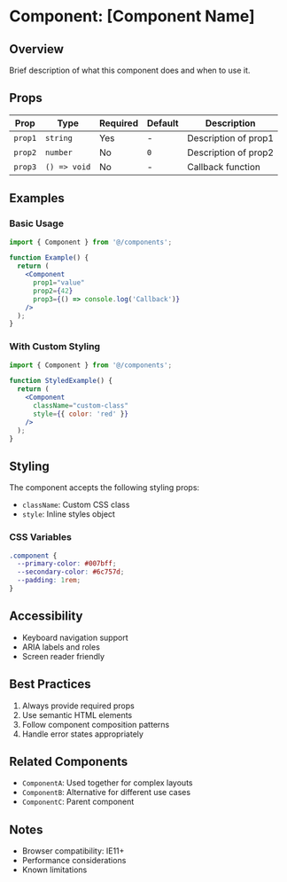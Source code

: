# Component: [Component Name]

## Overview

Brief description of what this component does and when to use it.

## Props

| Prop | Type | Required | Default | Description |
|------|------|----------|---------|-------------|
| `prop1` | `string` | Yes | - | Description of prop1 |
| `prop2` | `number` | No | `0` | Description of prop2 |
| `prop3` | `() => void` | No | - | Callback function |

## Examples

### Basic Usage

```jsx
import { Component } from '@/components';

function Example() {
  return (
    <Component
      prop1="value"
      prop2={42}
      prop3={() => console.log('Callback')}
    />
  );
}
```

### With Custom Styling

```jsx
import { Component } from '@/components';

function StyledExample() {
  return (
    <Component
      className="custom-class"
      style={{ color: 'red' }}
    />
  );
}
```

## Styling

The component accepts the following styling props:

- `className`: Custom CSS class
- `style`: Inline styles object

### CSS Variables

```css
.component {
  --primary-color: #007bff;
  --secondary-color: #6c757d;
  --padding: 1rem;
}
```

## Accessibility

- Keyboard navigation support
- ARIA labels and roles
- Screen reader friendly

## Best Practices

1. Always provide required props
2. Use semantic HTML elements
3. Follow component composition patterns
4. Handle error states appropriately

## Related Components

- `ComponentA`: Used together for complex layouts
- `ComponentB`: Alternative for different use cases
- `ComponentC`: Parent component

## Notes

- Browser compatibility: IE11+
- Performance considerations
- Known limitations
